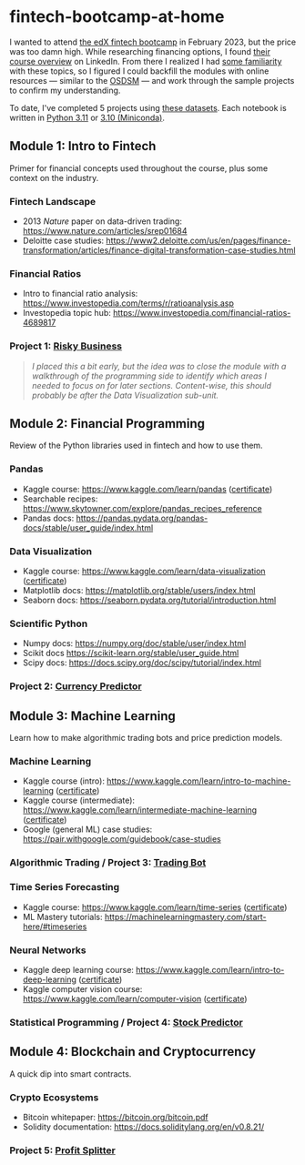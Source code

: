 # fintech-bootcamp-at-home
I wanted to attend [the edX fintech bootcamp](https://www.edx.org/boot-camps/fintech) in February 2023, but the price was too damn high. While researching financing options, I found [their course overview](./Rice%20Fintech%20Bootcamp%20Curriculum%20Overview%202020-2021.pdf) on LinkedIn. From there I realized I had [some familiarity](https://github.com/whitgroves/data-science-intensive) with these topics, so I figured I could backfill the modules with online resources — similar to the [OSDSM](https://github.com/datasciencemasters/go#the-open-source-data-science-masters) — and work through the sample projects to confirm my understanding.

To date, I've completed 5 projects using [these datasets](./data/README.md). Each notebook is written in [Python 3.11](https://www.python.org/downloads/) or [3.10 (Miniconda)](https://docs.conda.io/en/latest/miniconda-other-installer-links.html).

## Module 1: Intro to Fintech
Primer for financial concepts used throughout the course, plus some context on the industry. 

### Fintech Landscape
- 2013 *Nature* paper on data-driven trading: https://www.nature.com/articles/srep01684
- Deloitte case studies: https://www2.deloitte.com/us/en/pages/finance-transformation/articles/finance-digital-transformation-case-studies.html

### Financial Ratios
- Intro to financial ratio analysis: https://www.investopedia.com/terms/r/ratioanalysis.asp
- Investopedia topic hub: https://www.investopedia.com/financial-ratios-4689817

### Project 1: [Risky Business](./project-1-risky-business.ipynb)
>*I placed this a bit early, but the idea was to close the module with a walkthrough of the programming side to identify which areas I needed to focus on for later sections. Content-wise, this should probably be after the Data Visualization sub-unit.*

## Module 2: Financial Programming
Review of the Python libraries used in fintech and how to use them.

### Pandas
- Kaggle course: https://www.kaggle.com/learn/pandas ([certificate](https://www.kaggle.com/learn/certification/whitgroves/pandas))
- Searchable recipes: https://www.skytowner.com/explore/pandas_recipes_reference
- Pandas docs: https://pandas.pydata.org/pandas-docs/stable/user_guide/index.html

### Data Visualization
- Kaggle course: https://www.kaggle.com/learn/data-visualization ([certificate](https://www.kaggle.com/learn/certification/whitgroves/data-visualization))
- Matplotlib docs: https://matplotlib.org/stable/users/index.html
- Seaborn docs: https://seaborn.pydata.org/tutorial/introduction.html

### Scientific Python
- Numpy docs: https://numpy.org/doc/stable/user/index.html
- Scikit docs https://scikit-learn.org/stable/user_guide.html
- Scipy docs: https://docs.scipy.org/doc/scipy/tutorial/index.html

### Project 2: [Currency Predictor](./project-2-currency-predictor.ipynb)

## Module 3: Machine Learning
Learn how to make algorithmic trading bots and price prediction models.

### Machine Learning
- Kaggle course (intro): https://www.kaggle.com/learn/intro-to-machine-learning ([certificate](https://www.kaggle.com/learn/certification/whitgroves/intro-to-machine-learning))
- Kaggle course (intermediate): https://www.kaggle.com/learn/intermediate-machine-learning ([certificate](https://www.kaggle.com/learn/certification/whitgroves/intermediate-machine-learning))
- Google (general ML) case studies: https://pair.withgoogle.com/guidebook/case-studies

### Algorithmic Trading / Project 3: [Trading Bot](./project-3-trading-bot.ipynb)

### Time Series Forecasting
- Kaggle course: https://www.kaggle.com/learn/time-series ([certificate](https://www.kaggle.com/learn/certification/whitgroves/time-series))
- ML Mastery tutorials: https://machinelearningmastery.com/start-here/#timeseries

### Neural Networks
- Kaggle deep learning course: https://www.kaggle.com/learn/intro-to-deep-learning ([certificate](https://www.kaggle.com/learn/certification/whitgroves/intro-to-deep-learning))
- Kaggle computer vision course: https://www.kaggle.com/learn/computer-vision ([certificate](https://www.kaggle.com/learn/certification/whitgroves/computer-vision))

### Statistical Programming / Project 4: [Stock Predictor](./project-4-stock-predictor.ipynb)

## Module 4: Blockchain and Cryptocurrency
A quick dip into smart contracts.

### Crypto Ecosystems
- Bitcoin whitepaper: https://bitcoin.org/bitcoin.pdf
- Solidity documentation: https://docs.soliditylang.org/en/v0.8.21/

### Project 5: [Profit Splitter](./project-5-profit-splitter/README.md)